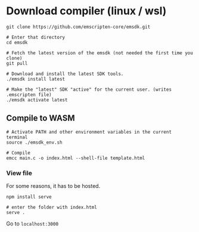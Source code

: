 # Download compiler (linux / wsl)

```
git clone https://github.com/emscripten-core/emsdk.git

# Enter that directory
cd emsdk

# Fetch the latest version of the emsdk (not needed the first time you clone)
git pull

# Download and install the latest SDK tools.
./emsdk install latest

# Make the "latest" SDK "active" for the current user. (writes .emscripten file)
./emsdk activate latest
```

## Compile to WASM

```
# Activate PATH and other environment variables in the current terminal
source ./emsdk_env.sh

# Compile
emcc main.c -o index.html --shell-file template.html
```

### View file 

For some reasons, it has to be hosted.

```
npm install serve

# enter the folder with index.html
serve .
```

Go to `localhost:3000`